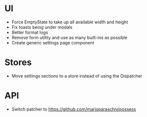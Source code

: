 # UI

- Force EmptyState to take up all available width and height
- Fix toasts being under modals
- Better format logs
- Remove form utility and use as many built-ins as possible
- Create generic settings page component

# Stores

- Move settings sections to a store instead of using the Dispatcher

# API

- Switch patcher to <https://github.com/marioparaschiv/possess>
